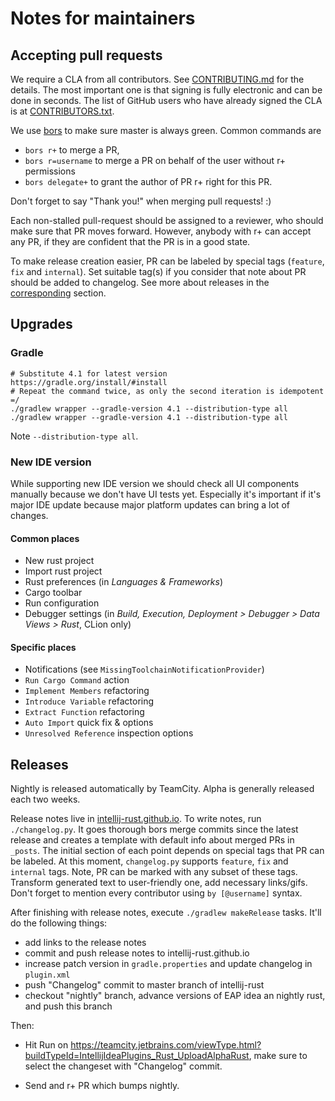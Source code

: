 # Notes for maintainers

## Accepting pull requests

We require a CLA from all contributors. See [CONTRIBUTING.md](CONTRIBUTING.md) 
for the details. The most important one is that signing is fully electronic 
and can be done in seconds. The list of GitHub users who have already signed 
the CLA is at [CONTRIBUTORS.txt](CONTRIBUTORS.txt).

We use [bors](https://bors.tech/) to make sure master is always green. Common commands are

* `bors r+` to merge a PR,
* `bors r=username` to merge a PR on behalf of the user without r+ permissions
* `bors delegate+` to grant the author of PR r+ right for this PR. 

Don't forget to say "Thank you!" when merging pull requests! :)

Each non-stalled pull-request should be assigned to a reviewer, who should make
sure that PR moves forward. However, anybody with r+ can accept any PR, if
they are confident that the PR is in a good state.

To make release creation easier, PR can be labeled by special tags (`feature`, `fix` and `internal`).
Set suitable tag(s) if you consider that note about PR should be added to changelog. 
See more about releases in the [corresponding](#Releases) section.

## Upgrades

### Gradle

```
# Substitute 4.1 for latest version https://gradle.org/install/#install
# Repeat the command twice, as only the second iteration is idempotent =/ 
./gradlew wrapper --gradle-version 4.1 --distribution-type all
./gradlew wrapper --gradle-version 4.1 --distribution-type all
```

Note `--distribution-type all`.

### New IDE version

While supporting new IDE version we should check all UI components manually
because we don't have UI tests yet.
Especially it's important if it's major IDE update 
because major platform updates can bring a lot of changes.

#### Common places
* New rust project
* Import rust project
* Rust preferences (in *Languages & Frameworks*)
* Cargo toolbar
* Run configuration
* Debugger settings (in *Build, Execution, Deployment > Debugger > Data Views > Rust*, CLion only)

#### Specific places
* Notifications (see `MissingToolchainNotificationProvider`)
* `Run Cargo Command` action
* `Implement Members` refactoring
* `Introduce Variable` refactoring
* `Extract Function` refactoring
* `Auto Import` quick fix & options
* `Unresolved Reference` inspection options

## Releases

Nightly is released automatically by TeamCity. Alpha is generally released each two weeks.

Release notes live in [intellij-rust.github.io](https://github.com/intellij-rust/intellij-rust.github.io).
To write notes, run `./changelog.py`. It goes thorough bors merge commits since the latest release and 
creates a template with default info about merged PRs in `_posts`. 
The initial section of each point depends on special tags that PR can be labeled. 
At this moment, `changelog.py` supports `feature`, `fix` and `internal` tags. 
Note, PR can be marked with any subset of these tags.
Transform generated text to user-friendly one, add necessary links/gifs. 
Don't forget to mention every contributor using `by [@username]` syntax.

After finishing with release notes, execute `./gradlew makeRelease` tasks. It'll do the following things:

* add links to the release notes
* commit and push release notes to intellij-rust.github.io
* increase patch version in `gradle.properties` and update changelog in `plugin.xml`
* push "Changelog" commit to master branch of intellij-rust
* checkout "nightly" branch, advance versions of EAP idea an nightly rust, and push this branch


Then:

* Hit Run on https://teamcity.jetbrains.com/viewType.html?buildTypeId=IntellijIdeaPlugins_Rust_UploadAlphaRust, make
  sure to select the changeset with "Changelog" commit.

* Send and r+ PR which bumps nightly.  
